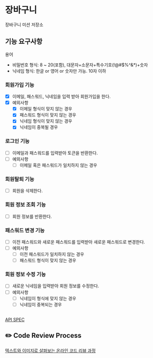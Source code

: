 # 장바구니

장바구니 미션 저장소

## 기능 요구사항

용어

* 비밀번호 형식: 8 ~ 20(포함), 대문자+소문자+특수기호(!@#$%^&*)+숫자
* 닉네임 형식: 한글 or 영어 or 숫자만 가능. 10자 이하

### 회원가입 기능

- [x] 이메일, 패스워드, 닉네임을 입력 받아 회원가입을 한다.
- [x] 예외사항
    - [x] 이메일 형식이 맞지 않는 경우
    - [x] 패스워드 형식이 맞지 않는 경우
    - [x] 닉네임 형식이 맞지 않는 경우
    - [x] 닉네임이 중복될 경우

### 로그인 기능 
- [ ] 이메일과 패스워드를 입력받아 토큰을 반환한다.
- [ ] 예외사항
  - [ ] 이메일 혹은 패스워드가 일치하지 않는 경우

### 회원탈퇴 기능
- [ ] 회원을 삭제한다.

### 회원 정보 조회 기능
- [ ] 회원 정보를 반환한다.

### 패스워드 변경 기능
- [ ] 이전 패스워드와 새로운 패스워드를 입력받아 새로운 패스워드로 변경한다.
- [ ] 예외사항
  - [ ] 이전 패스워드가 일치하지 않는 경우
  - [ ] 패스워드 형식이 맞지 않는 경우

### 회원 정보 수정 기능
- [ ] 새로운 닉네임을 입력받아 회원 정보를 수정한다.
- [ ] 예외사항
  - [ ] 닉네임이 형식에 맞지 않는 경우
  - [ ] 닉네임이 중복되는 경우

\
[API SPEC](https://www.notion.so/awesomeo184/API-SPEC-50fd99cc2ca9486ca5b83ed1958b6a6f)

## ✏️ Code Review Process

[텍스트와 이미지로 살펴보는 온라인 코드 리뷰 과정](https://github.com/next-step/nextstep-docs/tree/master/codereview)

